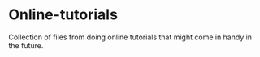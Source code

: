 # Online-tutorials
Collection of files from doing online tutorials that might come in handy in the future.
